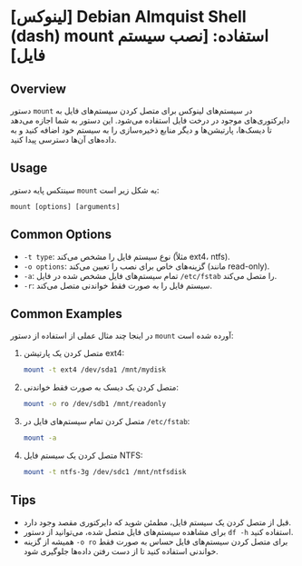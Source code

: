 # [لینوکس] Debian Almquist Shell (dash) mount استفاده: [نصب سیستم فایل]

## Overview
دستور `mount` در سیستم‌های لینوکس برای متصل کردن سیستم‌های فایل به دایرکتوری‌های موجود در درخت فایل استفاده می‌شود. این دستور به شما اجازه می‌دهد تا دیسک‌ها، پارتیشن‌ها و دیگر منابع ذخیره‌سازی را به سیستم خود اضافه کنید و به داده‌های آن‌ها دسترسی پیدا کنید.

## Usage
سینتکس پایه دستور `mount` به شکل زیر است:

```
mount [options] [arguments]
```

## Common Options
- `-t type`: نوع سیستم فایل را مشخص می‌کند (مثلاً ext4، ntfs).
- `-o options`: گزینه‌های خاص برای نصب را تعیین می‌کند (مانند read-only).
- `-a`: تمام سیستم‌های فایل مشخص شده در فایل `/etc/fstab` را متصل می‌کند.
- `-r`: سیستم فایل را به صورت فقط خواندنی متصل می‌کند.

## Common Examples
در اینجا چند مثال عملی از استفاده از دستور `mount` آورده شده است:

1. متصل کردن یک پارتیشن ext4:
   ```bash
   mount -t ext4 /dev/sda1 /mnt/mydisk
   ```

2. متصل کردن یک دیسک به صورت فقط خواندنی:
   ```bash
   mount -o ro /dev/sdb1 /mnt/readonly
   ```

3. متصل کردن تمام سیستم‌های فایل در `/etc/fstab`:
   ```bash
   mount -a
   ```

4. متصل کردن یک سیستم فایل NTFS:
   ```bash
   mount -t ntfs-3g /dev/sdc1 /mnt/ntfsdisk
   ```

## Tips
- قبل از متصل کردن یک سیستم فایل، مطمئن شوید که دایرکتوری مقصد وجود دارد.
- برای مشاهده سیستم‌های فایل متصل شده، می‌توانید از دستور `df -h` استفاده کنید.
- همیشه از گزینه `-o ro` برای متصل کردن سیستم‌های فایل حساس به صورت فقط خواندنی استفاده کنید تا از دست رفتن داده‌ها جلوگیری شود.
